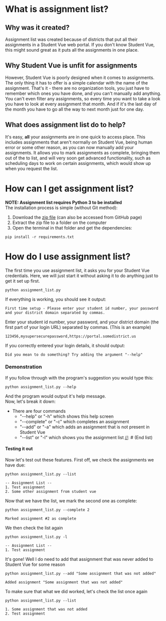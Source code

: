 # What is assignment list?
## Why was it created?
Assignment list was created because of districts that put all their assignments in a Student Vue web portal. If you don't know Student Vue, this might sound great as it puts all the assignments in one place. 
## Why Student Vue is unfit for assignments
However, Student Vue is poorly designed when it comes to assignments. The only thing it has to offer is a simple calendar with the name of the assignment. That's it - there are no organization tools, you just have to remember which ones you have done, and you can't manually add anything. You can't even filter any assignments, so every time you want to take a look you have to look at every assignment that month. And if it's the last day of the month you have to go all the way to next month just for one day.
## What does assignment list do to help?
It's easy, **all** your assignments are in one quick to access place. This includes assignments that aren't normally on Student Vue, being human error or some other reason, as you can now manually add your assignments. It allows you to mark assignments as complete, bringing them out of the to list, and will very soon get advanced functionality, such as scheduling days to work on certain assignments, which would show up when you request the list.
# How can I get assignment list?
**NOTE: Assignment list requires Python 3 to be installed**<br>
The installation process is simple (without Git method):
1. Download the [zip file](https://github.com/Whodiduexpect/assignment-list/archive/master.zip) (can also be accessed from GitHub page)
2. Extract the zip file to a folder on the computer
3. Open the terminal in that folder and get the dependencies:
```
pip install -r requirements.txt
```
[//]: # (End list)
# How do I use assignment list?
The first time you use assignment list, it asks you for your Student Vue credentials. Here, we will just start it without asking it to do anything just to get it set up first.
```
python assignment_list.py
```
If everything is working, you should see it output:
```
First time setup - Please enter your student id number, your password and your district domain separated by commas.
```
Enter your student id number, your password, and your district domain (the first part of your login URL) separated by commas.
(This is an example)
```
123456,mysupersecurepassword,https://portal.somedistrict.us
```
If you correctly entered your login details, it should output:
```
Did you mean to do something? Try adding the argument "--help"
```
### Demonstration
If you follow through with the program's suggestion you would type this:
```
python assignment_list.py --help
```
And the program would output it's help message.<br>
Now, let's break it down:
* There are four commands
    - "--help" or "-h" which shows this help screen
    - "--complete" or "-c" which completes an assignment
    - "--add" or "-a" which adds an assignment that is not present in Student Vue
    - "--list" or "-l" which shows you the assignment list
[//]: # (End list)
#### Testing it out
Now let's test out these features.
First off, we check the assignments we have due:
```
python assignment_list.py --list
```

```
-- Assignment List --
1. Test assignment
2. Some other assignment from student vue
```
Now that we have the list, we mark the second one as complete:
```
python assignment_list.py --complete 2
```

```
Marked assignment #2 as complete
```
We then check the list again
```
python assignment_list.py -l
```
```
-- Assignment List --
1. Test assignment
```
It's gone! Well I do need to add that assignment that was never added to Student Vue for some reason
```
python assignment_list.py --add "Some assignment that was not added"
```

```
Added assignment "Some assignment that was not added"
```
To make sure that what we did worked, let's check the list once again
```
python assignment_list.py --list
```

```
1. Some assignment that was not added
2. Test assignment
```
